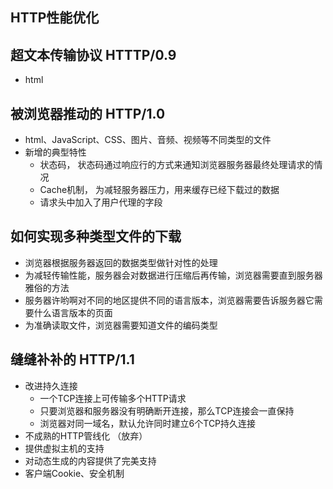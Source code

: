 ## HTTP性能优化

## 超文本传输协议 HTTTP/0.9
- html

## 被浏览器推动的 HTTP/1.0
- html、JavaScript、CSS、图片、音频、视频等不同类型的文件
- 新增的典型特性
  - 状态码， 状态码通过响应行的方式来通知浏览器服务器最终处理请求的情况
  - Cache机制， 为减轻服务器压力，用来缓存已经下载过的数据
  - 请求头中加入了用户代理的字段

## 如何实现多种类型文件的下载
- 浏览器根据服务器返回的数据类型做针对性的处理
- 为减轻传输性能，服务器会对数据进行压缩后再传输，浏览器需要直到服务器雅俗的方法
- 服务器许哟啊对不同的地区提供不同的语言版本，浏览器需要告诉服务器它需要什么语言版本的页面
- 为准确读取文件，浏览器需要知道文件的编码类型

## 缝缝补补的 HTTP/1.1
- 改进持久连接
  - 一个TCP连接上可传输多个HTTP请求
  - 只要浏览器和服务器没有明确断开连接，那么TCP连接会一直保持
  - 浏览器对同一域名，默认允许同时建立6个TCP持久连接
- 不成熟的HTTP管线化 （放弃）
- 提供虚拟主机的支持
- 对动态生成的内容提供了完美支持
- 客户端Cookie、安全机制






